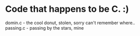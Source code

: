 # Code that happens to be C. :)

domin.c - the cool donut, stolen, sorry can't remember where..  
passing.c - passing by the stars, mine
